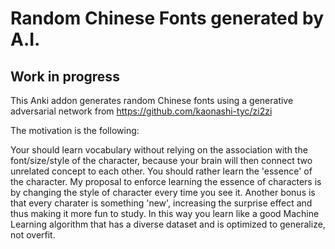 # Random Chinese Fonts generated by A.I.

## Work in progress

This Anki addon generates random Chinese fonts using a generative adversarial network from
https://github.com/kaonashi-tyc/zi2zi

The motivation is the following:

Your should learn vocabulary without relying on the association with the font/size/style of the character, because your brain will then connect two unrelated concept to each other. You should rather learn the 'essence' of the character. My proposal to enforce learning the essence of characters is by changing the style of character every time you see it. Another bonus is that every charater is something 'new', increasing the surprise effect and thus making it more fun to study. In this way you learn like a good Machine Learning algorithm that has a diverse dataset and is optimized to generalize, not overfit.